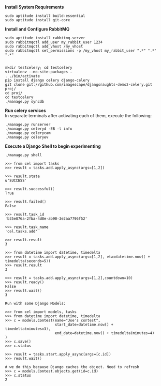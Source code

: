 **Install System Requirements**
    
    sudo aptitude install build-essential 
    sudo aptitude install git-core

**Install and Configure RabbitMQ**

    sudo aptitude install rabbitmq-server
    sudo rabbitmqctl add_user my_rabbit_user 1234
    sudo rabbitmqctl add_vhost /my_vhost
    sudo rabbitmqctl set_permissions -p /my_vhost my_rabbit_user ".*" ".*" ".*"


    mkdir testcelery; cd testcelery
    virtualenv --no-site-packages .
    . ./bin/activate 
    pip install django celery django-celery
    git clone git://github.com/imagescape/djangonaughts-demo2-celery.git proj/
    cd proj/
    cd testcelery
    ./manage.py syncdb 


**Run celery services**  
In separate terminals after activating each of them, execute the following: 

    ./manage.py runserver
    ./manage.py celeryd -EB -l info 
    ./manage.py celerycam 
    ./manage.py celeryev 


**Execute a Django Shell to begin experimenting**
    
    ./manage.py shell 
    
    >>> from cel import tasks 
    >>> result = tasks.add.apply_async(args=[1,2])
    
    >>> result.state
    u'SUCCESS'
    
    >>> result.successful()
    True
    
    >>> result.failed()
    False

    >>> result.task_id
    'b35e876a-2fba-4d8e-ab90-3e2aa7796f52'

    >>> result.task_name
    'cel.tasks.add'
    
    >>> result.result
    3
    
    >>> from datetime import datetime, timedelta
    >>> result = tasks.add.apply_async(args=[1,2], eta=datetime.now() + timedelta(seconds=5))
    >>> result.result
    3
    
    >>> result = tasks.add.apply_async(args=[1,2],countdown=10) 
    >>> result.ready()
    False
    >>> result.wait()
    3

    Run with some Django Models: 

    >>> from cel import models, tasks
    >>> from datetime import datetime, timedelta
    >>> c = models.Contest(name="Joe's contest", 
                           start_date=datetime.now() + timedelta(minutes=3), 
                           end_date=datetime.now() + timedelta(minutes=4) )
    >>> c.save()
    >>> c.status
    
    >>> result = tasks.start.apply_async(args=[c.id])
    >>> result.wait()

    # we do this because Django caches the object. Need to refresh
    >>> c = models.Contest.objects.get(id=c.id)
    >>> c.status
    2    

    
    